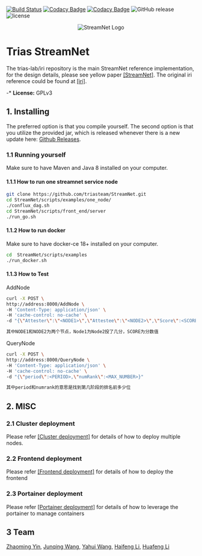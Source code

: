 [![Build Status](https://travis-ci.org/iotaledger/iri.svg?branch=dev)](https://travis-ci.org/iotaledger/iri)
[![Codacy Badge](https://api.codacy.com/project/badge/Grade/dba5b7ae42024718893991e767390135)](https://www.codacy.com/app/iotaledger/iri?utm_source=github.com&amp;utm_medium=referral&amp;utm_content=iotaledger/iri&amp;utm_campaign=Badge_Grade)
[![Codacy Badge](https://api.codacy.com/project/badge/Coverage/dba5b7ae42024718893991e767390135)](https://www.codacy.com/app/iotaledger/iri?utm_source=github.com&utm_medium=referral&utm_content=iotaledger/iri&utm_campaign=Badge_Coverage)
![GitHub release](https://img.shields.io/github/release/iotaledger/iri.svg)
![license](https://img.shields.io/github/license/iotaledger/iri.svg)

<p align="center"><img src="https://github.com/triasteam/StreamNet/blob/dev/document/pictures/StreamNet.png" alt="StreamNet Logo" title="StreamNet"/></p>

# Trias StreamNet

The trias-lab/iri repository is the main StreamNet reference implementation, 
for the design details, please see yellow paper [[StreamNet]](https://github.com/triasteam/iri/blob/dev/document/yellow\_paper/StreamNet/StreamNet.pdf). 
The original iri reference could be found at [[iri]](https://github.com/iotaledger/iri).

-* **License:** GPLv3
## 1. Installing

The preferred option is that you compile yourself.
The second option is that you utilize the provided jar, 
which is released whenever there is a new update here: [Github Releases](https://github.com/trias-lab/iri/releases).

### 1.1 Running yourself
Make sure to have Maven and Java 8 installed on your computer.
#### 1.1.1 How to run one  streamnet service node

```bash  
git clone https://github.com/triasteam/StreamNet.git
cd StreamNet/scripts/examples/one_node/
./conflux_dag.sh
cd StreamNet/scripts/front_end/server
./run_go.sh
```  
#### 1.1.2 How to run docker  
Make sure to have docker-ce 18+ installed on your computer.  

```bash
cd  StreamNet/scripts/examples
./run_docker.sh
```  

#### 1.1.3 How to Test 

AddNode
```bash
curl -X POST \  
http://address:8000/AddNode \  
-H 'Content-Type: application/json' \  
-H 'cache-control: no-cache' \  
-d "{\"Attester\":\"<NODE1>\",\"Attestee\":\"<NODE2>\",\"Score\":<SCORE>}"

其中NODE1和NODE2为两个节点，Node1为Node2投了几分，SCORE为分数值
```
QueryNode

```bash
curl -X POST \  
http://address:8000/QueryNode \  
-H 'Content-Type: application/json' \  
-H 'cache-control: no-cache' \  
-d "{\"period\":<PERIOD>,\"numRank\":<MAX_NUMBER>}"

其中period和numrank的意思是找到第几阶段的排名前多少位
```

## 2. MISC

### 2.1 Cluster deployment 

Please refer [[Cluster deployment]](https://github.com/triasteam/StreamNet/blob/dev/document/iota_deploy/README.md) for details of how to deploy multiple nodes.

### 2.2 Frontend deployment

Please refer [[Frontend deployment]](https://github.com/triasteam/StreamNet/blob/dev/scripts/front_end/README.md) for details of how to deploy the frontend

### 2.3 Portainer deployment 

Please refer [[Portainer deployment]](https://github.com/triasteam/StreamNet/blob/dev/document/iota_deploy/portainer-deploy-info.md) for details of how to leverage the portainer to manage containers

## 3  Team

[Zhaoming Yin](https://stplaydog.github.io/), [Junqing Wang](https://wunder3605.github.io/), [Yahui Wang](https://wangyh2016.github.io/wangyahui.github.io/), [Haifeng Li](https://lihaifeng111.github.io/lihaifeng.github.io/), [Huafeng Li](https://lhfbc.github.io/)

